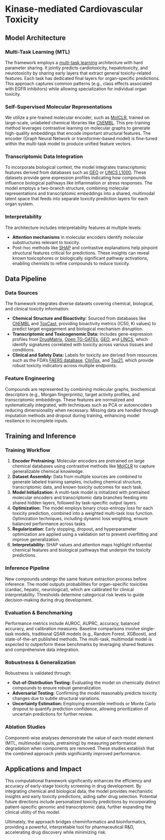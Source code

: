 # Kinase-mediated Cardiovascular Toxicity

## Model Architecture

### Multi-Task Learning (MTL)

The framework employs a [multi-task learning](https://www.ruder.io/multi-task/) architecture with hard parameter sharing. It jointly predicts cardiotoxicity, hepatotoxicity, and neurotoxicity by sharing early layers that extract general toxicity-related features. Each task has dedicated final layers for organ-specific predictions. This approach captures common patterns (e.g., class effects associated with EGFR inhibitors) while allowing specialization for individual organ toxicity.

### Self-Supervised Molecular Representations

We utilize a pre-trained molecular encoder, such as [MolCLR](https://ar5iv.labs.arxiv.org/html/2102.10056), trained on large-scale, unlabeled chemical libraries like [ChEMBL](https://www.ebi.ac.uk/chembl/). This pre-training method leverages contrastive learning on molecular graphs to generate high-quality embeddings that encode important structural features. The encoder (Graph Neural Network or transformer-based model) is fine-tuned within the multi-task model to produce unified feature vectors.

### Transcriptomic Data Integration

To incorporate biological context, the model integrates transcriptomic features derived from databases such as [GEO](https://www.ncbi.nlm.nih.gov/geo/) or [LINCS L1000](https://clue.io/). These datasets provide gene expression profiles indicating how compounds influence biological pathways like inflammation or stress responses. The model employs a two-branch structure, combining molecular representations and transcriptomic embeddings into a shared, multimodal latent space that feeds into separate toxicity prediction layers for each organ system.

### Interpretability

The architecture includes interpretability features at multiple levels:
- **Attention mechanisms** in molecular encoders identify molecular substructures relevant to toxicity.
- Post-hoc methods like [SHAP](https://shap.readthedocs.io/) and contrastive explanations help pinpoint structural features critical for predictions. These insights can reveal known toxicophores or biologically significant pathway activations, enabling chemists to refine compounds to reduce toxicity.

## Data Pipeline

### Data Sources

The framework integrates diverse datasets covering chemical, biological, and clinical toxicity information:

- **Chemical Structure and Bioactivity:** Sourced from databases like [ChEMBL](https://www.ebi.ac.uk/chembl/) and [ToxCast](https://www.epa.gov/comptox-tools/exploring-toxcast-data), providing bioactivity metrics (IC50, Ki values) to predict target engagement and biological mechanism disruption.
- **Transcriptomic and Toxicogenomic Data:** Includes gene-expression profiles from [DrugMatrix](https://ntp.niehs.nih.gov/data/drugmatrix/), [Open TG-GATEs](https://toxico.nibiohn.go.jp/english/), [GEO](https://www.ncbi.nlm.nih.gov/geo/), and [LINCS](https://clue.io/), which identify signatures correlated with toxicity across various tissues and conditions.
- **Clinical and Safety Data:** Labels for toxicity are derived from resources such as the FDA’s [FAERS database](https://www.fda.gov/drugs/questions-and-answers-fdas-adverse-event-reporting-system-faers), [ClinTox](https://pubmed.ncbi.nlm.nih.gov/36966203/), and [Tox21](https://tripod.nih.gov/tox21/assays/), which provide robust toxicity indicators across multiple endpoints.

### Feature Engineering

Compounds are represented by combining molecular graphs, biochemical descriptors (e.g., Morgan fingerprints), target activity profiles, and transcriptomic embeddings. These features are normalized and systematically integrated, with techniques such as PCA or autoencoders reducing dimensionality when necessary. Missing data are handled through imputation methods and dropout during training, enhancing model resilience to incomplete inputs.

## Training and Inference

### Training Workflow

1. **Encoder Pretraining:** Molecular encoders are pretrained on large chemical databases using contrastive methods like [MolCLR](https://ar5iv.labs.arxiv.org/html/2102.10056) to capture generalizable chemical knowledge.
2. **Dataset Assembly:** Data from multiple sources are combined to generate labeled training samples, including chemical structure, transcriptomic data, and known toxicity outcomes for each task.
3. **Model Initialization:** A multi-task model is initialized with pretrained molecular encoders and transcriptomic data branches feeding into shared hidden layers, followed by task-specific output layers.
4. **Optimization:** The model employs binary cross-entropy loss for each toxicity prediction, combined into a weighted multi-task loss function. Optimization techniques, including dynamic loss weighting, ensure balanced performance across tasks.
5. **Regularization:** Early stopping, dropout, and hyperparameter optimization are applied using a validation set to prevent overfitting and improve generalization.
6. **Interpretability:** SHAP values and attention maps highlight influential chemical features and biological pathways that underpin the toxicity predictions.

### Inference Pipeline

New compounds undergo the same feature extraction process before inference. The model outputs probabilities for organ-specific toxicities (cardiac, hepatic, neurological), which are calibrated for clinical interpretability. Thresholds determine categorical risk levels to guide decision-making during drug development.

### Evaluation & Benchmarking

Performance metrics include AUROC, AUPRC, accuracy, balanced accuracy, and calibration measures. Baseline comparisons involve single-task models, traditional QSAR models (e.g., Random Forest, XGBoost), and state-of-the-art published methods. The multi-task, multimodal model is expected to outperform these benchmarks by leveraging shared features and comprehensive data integration.

### Robustness & Generalization

Robustness is validated through:
- **Out-of-Distribution Testing:** Evaluating the model on chemically distinct compounds to ensure robust generalization.
- **Adversarial Testing:** Confirming the model reasonably predicts toxicity changes due to subtle structural variations.
- **Uncertainty Estimation:** Employing ensemble methods or Monte Carlo dropout to quantify prediction confidence, allowing prioritization of uncertain predictions for further review.

### Ablation Studies

Component-wise analyses demonstrate the value of each model element (MTL, multimodal inputs, pretraining) by measuring performance degradation when components are removed. These studies establish that the combined approach yields significantly improved performance.

## Applications and Impact

This computational framework significantly enhances the efficiency and accuracy of early-stage toxicity screening in drug development. By integrating chemical and biological data, the model provides mechanistic insights and early toxicity predictions, aiding safer drug selection. Potential future directions include personalized toxicity predictions by incorporating patient-specific genomic and transcriptomic data, further expanding the clinical utility of this model.

Ultimately, the approach bridges cheminformatics and bioinformatics, providing a powerful, interpretable tool for pharmaceutical R&D, accelerating drug discovery while minimizing risk.

